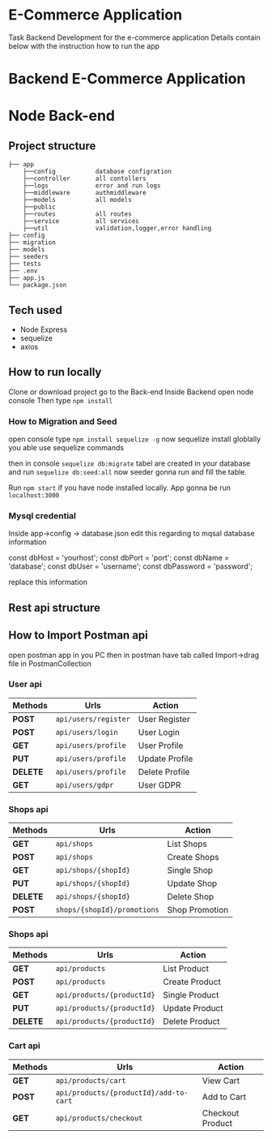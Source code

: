 # E-Commerce Application

Task Backend Development for the e-commerce application
Details contain below with the instruction how to run the app


#  Backend E-Commerce Application

#  Node Back-end

## Project structure

	├── app  
		├──config			database configration
		├──controller		all contollers
		├──logs				error and run logs
		├──middleware		authmiddleware
		├──models			all models
		├──public
		├──routes			all routes
		├──service			all services
		├──util				validation,logger,error handling
	├── config
    ├── migration                
    ├── models           
    ├── seeders            
    ├── tests                
	├── .env
    ├── app.js                  
    └── package.json          


## Tech used

- Node Express
- sequelize
- axios


## How to run locally

Clone or download project go to the Back-end
Inside Backend open node console
Then type  `npm install`

### How to Migration and Seed

open console type `npm install sequelize -g`
now sequelize install globlally you able use sequelize commands

then in console `sequelize db:migrate` tabel are created in your database
and run `sequelize db:seed:all` now seeder gonna run and fill the table.

Run `npm start` if you have node installed locally.
App gonna be run `localhost:3000`


### Mysql credential

Inside app->config -> database.json edit this regarding to mqsal database information 
 
const dbHost = 'yourhost';
const dbPort = 'port';
const dbName = 'database';
const dbUser = 'username';
const dbPassword = 'password';

replace this information


## Rest api structure

## How to Import Postman api 

open postman app in you PC then in postman have tab called Import->drag file in PostmanCollection

### User api

Methods | Urls | Action	
--- | --- | ---
**POST** | `api/users/register` | User Register 
**POST** | `api/users/login` | User Login 
**GET** | `api/users/profile` | User Profile 
**PUT** | `api/users/profile` | Update Profile 
**DELETE** | `api/users/profile` | Delete Profile 
**GET** | `api/users/gdpr` | User GDPR 


### Shops api

Methods | Urls | Action	
--- | --- | ---
**GET** | `api/shops` |  List Shops
**POST** | `api/shops` |  Create Shops
**GET**| `api/shops/{shopId}` |  Single Shop
**PUT** | `api/shops/{shopId}` | Update Shop 
**DELETE** | `api/shops/{shopId}` | Delete Shop
**POST** | `shops/{shopId}/promotions` | Shop Promotion


### Shops api

Methods | Urls | Action	
--- | --- | ---
**GET** | `api/products` |  List Product
**POST** | `api/products` |  Create Product
**GET**| `api/products/{productId}` |  Single Product
**PUT** | `api/products/{productId}` | Update Product 
**DELETE** | `api/products/{productId}` | Delete Product

### Cart api

Methods | Urls | Action	
--- | --- | ---
**GET** | `api/products/cart` |  View Cart
**POST** | `api/products/{productId}/add-to-cart` |  Add to Cart
**GET**| `api/products/checkout` |  Checkout Product
